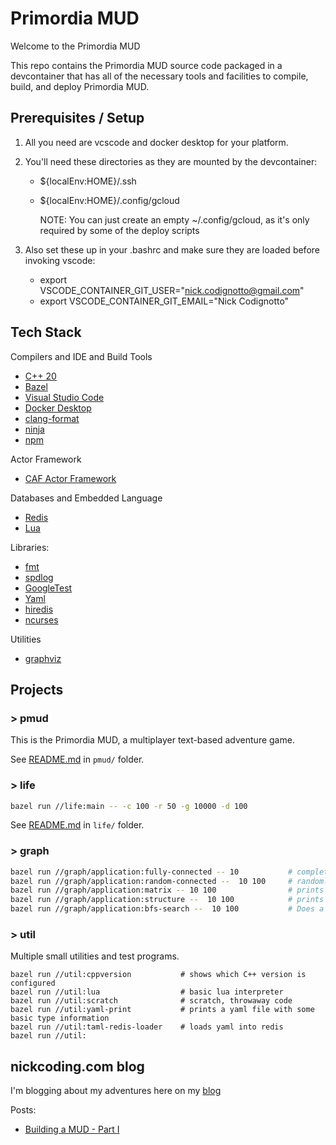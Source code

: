 # Primordia MUD

Welcome to the Primordia MUD

This repo contains the Primordia MUD source code packaged in a devcontainer that has all of the necessary tools and facilities to compile, build, and deploy Primordia MUD.

## Prerequisites / Setup

1. All you need are vcscode and docker desktop for your platform.

2. You'll need these directories as they are mounted by the devcontainer:

    - ${localEnv:HOME}/.ssh
    - ${localEnv:HOME}/.config/gcloud

        NOTE: You can just create an empty ~/.config/gcloud, as it's only required by some of the deploy scripts

3. Also set these  up in your .bashrc and make sure they are loaded before invoking vscode:

    - export VSCODE_CONTAINER_GIT_USER="nick.codignotto@gmail.com"
    - export VSCODE_CONTAINER_GIT_EMAIL="Nick Codignotto"

## Tech Stack

Compilers and IDE and Build Tools

- [C++ 20](https://gcc.gnu.org/)
- [Bazel](https://bazel.build/)
- [Visual Studio Code](https://code.visualstudio.com/)
- [Docker Desktop](https://www.docker.com/products/docker-desktop)
- [clang-format](https://clang.llvm.org/docs/ClangFormat.html)
- [ninja](https://ninja-build.org/)
- [npm](https://www.npmjs.com/)

Actor Framework

- [CAF Actor Framework](https://www.actor-framework.org/) 

Databases and Embedded Language

- [Redis](https://redis.io/)
- [Lua](https://www.lua.org/)

Libraries:

- [fmt](https://fmt.dev/latest/index.html)
- [spdlog](https://github.com/gabime/spdlog)
- [GoogleTest](https://github.com/google/googletest)
- [Yaml](https://yaml.org/)
- [hiredis](https://github.com/redis/hiredis)
- [ncurses](https://tldp.org/HOWTO/NCURSES-Programming-HOWTO/intro.html)

Utilities

- [graphviz](http://www.graphviz.org/)

## Projects

### > pmud

This is the Primordia MUD, a multiplayer text-based adventure game.

See [README.md](pmud/) in `pmud/` folder.

### > life

```bash
bazel run //life:main -- -c 100 -r 50 -g 10000 -d 100
```

See [README.md](life/) in `life/` folder.

### > graph

```bash
bazel run //graph/application:fully-connected -- 10           # complete graph (dot output)
bazel run //graph/application:random-connected --  10 100     # randomly connected (dot output)
bazel run //graph/application:matrix -- 10 100                # prints adjacency matrix representation (custom output)
bazel run //graph/application:structure --  10 100            # prints adj-list structure (custom output)
bazel run //graph/application:bfs-search --  10 100           # Does a BFS from vertex 1 -> n
```

### > util

Multiple small utilities and test programs.

```
bazel run //util:cppversion           # shows which C++ version is configured
bazel run //util:lua                  # basic lua interpreter
bazel run //util:scratch              # scratch, throwaway code
bazel run //util:yaml-print           # prints a yaml file with some basic type information
bazel run //util:taml-redis-loader    # loads yaml into redis
bazel run //util:
```

## nickcoding.com blog

I'm blogging about my adventures here on my [blog](https://www.nickcoding.com)

Posts:

- [Building a MUD - Part I](https://www.nickcoding.com/2022/02/18/building-a-mud-part-1/)